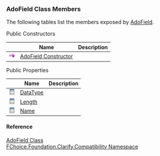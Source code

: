 ﻿### AdoField Class Members

The following tables list the members exposed by [AdoField](FChoice.Foundation.Clarify.Compatibility~FChoice.Foundation.Clarify.Compatibility.AdoField.md).

Public Constructors

|   | Name | Description |
| --- | --- | --- |
| ![Public Constructor](dotnetimages/publicConstructor.png) | [AdoField Constructor](FChoice.Foundation.Clarify.Compatibility~FChoice.Foundation.Clarify.Compatibility.AdoField~_ctor.md) |   |



Public Properties

|   | Name | Description |
| --- | --- | --- |
| ![Public Property](dotnetimages/publicProperty.png) | [DataType](FChoice.Foundation.Clarify.Compatibility~FChoice.Foundation.Clarify.Compatibility.AdoField~DataType.md) |   |
| ![Public Property](dotnetimages/publicProperty.png) | [Length](FChoice.Foundation.Clarify.Compatibility~FChoice.Foundation.Clarify.Compatibility.AdoField~Length.md) |   |
| ![Public Property](dotnetimages/publicProperty.png) | [Name](FChoice.Foundation.Clarify.Compatibility~FChoice.Foundation.Clarify.Compatibility.AdoField~Name.md) |   |





#### Reference

[AdoField Class](FChoice.Foundation.Clarify.Compatibility~FChoice.Foundation.Clarify.Compatibility.AdoField.md)  
[FChoice.Foundation.Clarify.Compatibility Namespace](FChoice.Foundation.Clarify.Compatibility~FChoice.Foundation.Clarify.Compatibility_namespace.md)